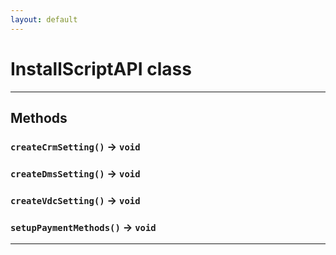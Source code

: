 ```yaml
---
layout: default
---
```

# InstallScriptAPI class
---
## Methods
### `createCrmSetting()` → `void`
### `createDmsSetting()` → `void`
### `createVdcSetting()` → `void`
### `setupPaymentMethods()` → `void`
---
